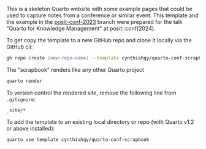 This is a skeleton Quarto website with some example pages that could be used to capture notes from a conference or similar event. This template and the example in the [posit-conf-2023](https://github.com/cynthiahqy/quarto-conf-scrapbook/tree/posit-conf-2023) branch were prepared for the talk "Quarto for Knowledge Management" at posit::conf(2024).

To get copy the template to a new GitHub repo and clone it locally via the GitHub cli:
```zsh
gh repo create [new-repo-name] --template cynthiahqy/quarto-conf-scrapbook --private --clone
```

The "scrapbook" renders like any other Quarto project
```zsh
quarto render
```

To version control the rendered site, remove the following line from `.gitignore`:
```
_site/*
```

To add the template to an existing local directory or repo (with Quarto v1.2 or above installed):
```zsh
quarto use template cynthiahqy/quarto-conf-scrapbook
```
